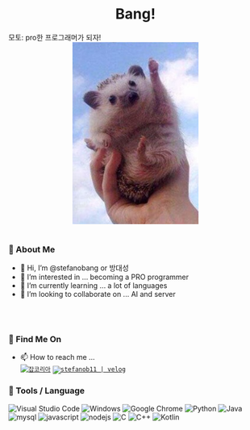 <h1 align="center">
Bang! 
</h1>
모토: pro한 프로그래머가 되자!

<div align="center">
    <img align="center"  src="https://github.com/stefanobang/stefanobang/blob/main/assets/frontImage1.png" width="250px" alt="welcome-image">
</div>
<br />

### 💬 About Me

- 👋 Hi, I’m @stefanobang or 방대성
- 👀 I’m interested in ... becoming a PRO programmer
- 🌱 I’m currently learning ... a lot of languages
- 💞️ I’m looking to collaborate on ... AI and server


<br />
<br />

### 📡 Find Me On
- 📫 How to reach me ...\
<a href="https://www.jobkorea.co.kr/User/Resume/View?rNo=21981127"><code><img alt="잡코리아" 
    src="https://img.shields.io/badge/Jobkorea | 잡코리아-%230077B5.svg?style=flat-square" /></code></a>
<a href="https://velog.io/@stefanob11"><code><img alt="stefanob11 | velog" 
    src="https://img.shields.io/badge/velog | stefanob11-%339933.svg?style=flat-square" /></code></a>
    


### 🔧 Tools / Language

![Visual Studio Code](https://img.shields.io/badge/Visual%20Studio%20Code-0078d7.svg?style=flat-square&logo=visual-studio-code&logoColor=white)
![Windows](https://img.shields.io/badge/Windows-0078D6?style=flat-square&logo=windows&logoColor=white)
![Google Chrome](https://img.shields.io/badge/Google%20Chrome-4285F4?style=flat-square&logo=GoogleChrome&logoColor=white)
![Python](https://img.shields.io/badge/python-3670A0?style=flat-square&logo=python&logoColor=ffdd54)
![Java](https://img.shields.io/badge/java-%23ED8B00.svg?style=flat-square&logo=java&logoColor=white)
![mysql](https://img.shields.io/badge/mysql-4479A1?style=flat-square&logo=mysql&logoColor=white)
![javascript](https://img.shields.io/badge/javascript-F7DF1E?style=flat-square&logo=javascript&logoColor=black)
![nodejs](https://img.shields.io/badge/nodejs-339933?style=flat-square&logo=node.js&logoColor=white)
![C](https://img.shields.io/badge/c-%2300599C.svg?style=flat-square&logo=c&logoColor=white)
![C++](https://img.shields.io/badge/c++-%2300599C.svg?style=flat-square&logo=c%2B%2B&logoColor=white)
![Kotlin](https://img.shields.io/badge/Kotlin-%23000000.svg?style=flat-square&logo=kotlin&logoColor=white)
